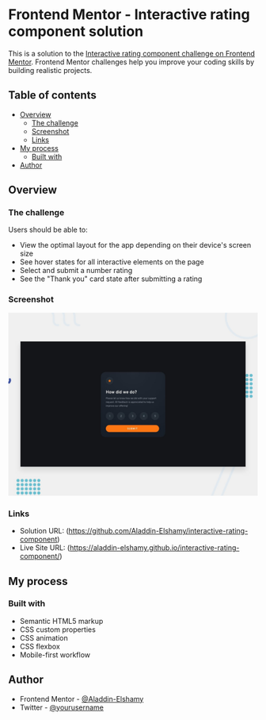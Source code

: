 # Frontend Mentor - Interactive rating component solution

This is a solution to the [Interactive rating component challenge on Frontend Mentor](https://www.frontendmentor.io/challenges/interactive-rating-component-koxpeBUmI). Frontend Mentor challenges help you improve your coding skills by building realistic projects. 

## Table of contents

- [Overview](#overview)
  - [The challenge](#the-challenge)
  - [Screenshot](#screenshot)
  - [Links](#links)
- [My process](#my-process)
  - [Built with](#built-with)
- [Author](#author)



## Overview

### The challenge

Users should be able to:

- View the optimal layout for the app depending on their device's screen size
- See hover states for all interactive elements on the page
- Select and submit a number rating
- See the "Thank you" card state after submitting a rating

### Screenshot

![](./design/desktop-preview.jpg)


### Links

- Solution URL: (https://github.com/Aladdin-Elshamy/interactive-rating-component)
- Live Site URL: (https://aladdin-elshamy.github.io/interactive-rating-component/)

## My process

### Built with

- Semantic HTML5 markup
- CSS custom properties
- CSS animation
- CSS flexbox
- Mobile-first workflow


## Author

- Frontend Mentor - [@Aladdin-Elshamy](https://www.frontendmentor.io/profile/Aladdin-Elshamy)
- Twitter - [@yourusername](https://twitter.com/AladdinElshamy)




